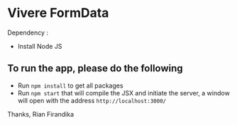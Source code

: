 # Vivere FormData 
Dependency :
  - Install Node JS
  
## To run the app, please do the following
  - Run `npm install` to get all packages
  - Run `npm start` that will compile the JSX and initiate the server, a window will open with the address `http://localhost:3000/`
  
  Thanks,
  Rian Firandika
